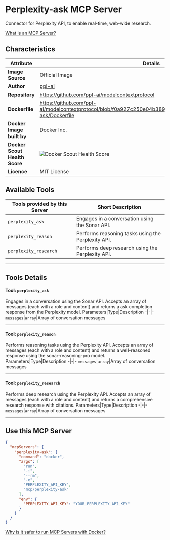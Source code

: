 # Perplexity-ask MCP Server

Connector for Perplexity API, to enable real-time, web-wide research.

[What is an MCP Server?](https://www.anthropic.com/news/model-context-protocol)

## Characteristics
Attribute|Details|
|-|-|
**Image Source**|Official Image
|**Author**|[ppl-ai](https://github.com/ppl-ai)
**Repository**|https://github.com/ppl-ai/modelcontextprotocol
**Dockerfile**|https://github.com/ppl-ai/modelcontextprotocol/blob/f0a927c250e04b389ff5c34f6a2a85ad625668e8/perplexity-ask/Dockerfile
**Docker Image built by**|Docker Inc.
**Docker Scout Health Score**| ![Docker Scout Health Score](https://api.scout.docker.com/v1/policy/insights/org-image-score/badge/mcp/perplexity-ask)
**Licence**|MIT License

## Available Tools
Tools provided by this Server|Short Description
-|-
`perplexity_ask`|Engages in a conversation using the Sonar API.|
`perplexity_reason`|Performs reasoning tasks using the Perplexity API.|
`perplexity_research`|Performs deep research using the Perplexity API.|

---
## Tools Details

#### Tool: **`perplexity_ask`**
Engages in a conversation using the Sonar API. Accepts an array of messages (each with a role and content) and returns a ask completion response from the Perplexity model.
Parameters|Type|Description
-|-|-
`messages`|`array`|Array of conversation messages

---
#### Tool: **`perplexity_reason`**
Performs reasoning tasks using the Perplexity API. Accepts an array of messages (each with a role and content) and returns a well-reasoned response using the sonar-reasoning-pro model.
Parameters|Type|Description
-|-|-
`messages`|`array`|Array of conversation messages

---
#### Tool: **`perplexity_research`**
Performs deep research using the Perplexity API. Accepts an array of messages (each with a role and content) and returns a comprehensive research response with citations.
Parameters|Type|Description
-|-|-
`messages`|`array`|Array of conversation messages

---
## Use this MCP Server

```json
{
  "mcpServers": {
    "perplexity-ask": {
      "command": "docker",
      "args": [
        "run",
        "-i",
        "--rm",
        "-e",
        "PERPLEXITY_API_KEY",
        "mcp/perplexity-ask"
      ],
      "env": {
        "PERPLEXITY_API_KEY": "YOUR_PERPLEXITY_API_KEY"
      }
    }
  }
}
```

[Why is it safer to run MCP Servers with Docker?](https://www.docker.com/blog/the-model-context-protocol-simplifying-building-ai-apps-with-anthropic-claude-desktop-and-docker/)
